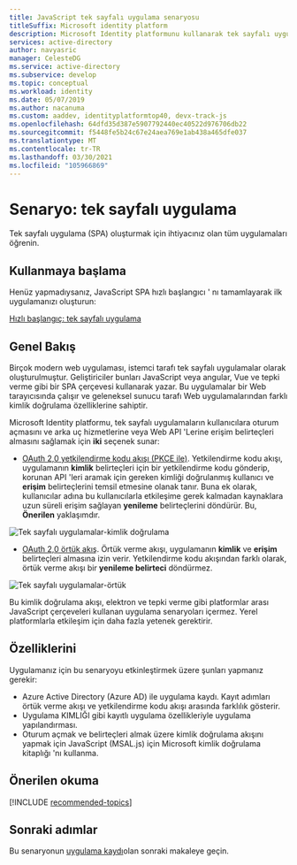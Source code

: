 ```yaml
---
title: JavaScript tek sayfalı uygulama senaryosu
titleSuffix: Microsoft identity platform
description: Microsoft Identity platformunu kullanarak tek sayfalı uygulama (senaryoya genel bakış) oluşturmayı öğrenin.
services: active-directory
author: navyasric
manager: CelesteDG
ms.service: active-directory
ms.subservice: develop
ms.topic: conceptual
ms.workload: identity
ms.date: 05/07/2019
ms.author: nacanuma
ms.custom: aaddev, identityplatformtop40, devx-track-js
ms.openlocfilehash: 64dfd35d387e5907792440ec40522d976706db22
ms.sourcegitcommit: f5448fe5b24c67e24aea769e1ab438a465dfe037
ms.translationtype: MT
ms.contentlocale: tr-TR
ms.lasthandoff: 03/30/2021
ms.locfileid: "105966869"
---
```

# <a name="scenario-single-page-application"></a>Senaryo: tek sayfalı uygulama

Tek sayfalı uygulama (SPA) oluşturmak için ihtiyacınız olan tüm uygulamaları öğrenin.

## <a name="getting-started"></a>Kullanmaya başlama

Henüz yapmadıysanız, JavaScript SPA hızlı başlangıcı ' nı tamamlayarak ilk uygulamanızı oluşturun:

[Hızlı başlangıç: tek sayfalı uygulama](./quickstart-v2-javascript-auth-code.md)

## <a name="overview"></a>Genel Bakış

Birçok modern web uygulaması, istemci tarafı tek sayfalı uygulamalar olarak oluşturulmuştur. Geliştiriciler bunları JavaScript veya angular, Vue ve tepki verme gibi bir SPA çerçevesi kullanarak yazar. Bu uygulamalar bir Web tarayıcısında çalışır ve geleneksel sunucu tarafı Web uygulamalarından farklı kimlik doğrulama özelliklerine sahiptir.

Microsoft Identity platformu, tek sayfalı uygulamaların kullanıcılara oturum açmasını ve arka uç hizmetlerine veya Web API 'Lerine erişim belirteçleri almasını sağlamak için **iki** seçenek sunar:

- [OAuth 2,0 yetkilendirme kodu akışı (PKCE ile)](./v2-oauth2-auth-code-flow.md). Yetkilendirme kodu akışı, uygulamanın **kimlik** belirteçleri için bir yetkilendirme kodu gönderip, korunan API 'leri aramak için gereken kimliği doğrulanmış kullanıcı ve **erişim** belirteçlerini temsil etmesine olanak tanır. Buna ek olarak, kullanıcılar adına bu kullanıcılarla etkileşime gerek kalmadan kaynaklara uzun süreli erişim sağlayan **yenileme** belirteçlerini döndürür. Bu, **Önerilen** yaklaşımdır.

![Tek sayfalı uygulamalar-kimlik doğrulama](./media/scenarios/spa-app-auth.svg)

- [OAuth 2,0 örtük akış](./v2-oauth2-implicit-grant-flow.md). Örtük verme akışı, uygulamanın **kimlik** ve **erişim** belirteçleri almasına izin verir. Yetkilendirme kodu akışından farklı olarak, örtük verme akışı bir **yenileme belirteci** döndürmez.

![Tek sayfalı uygulamalar-örtük](./media/scenarios/spa-app.svg)

Bu kimlik doğrulama akışı, elektron ve tepki verme gibi platformlar arası JavaScript çerçeveleri kullanan uygulama senaryoları içermez. Yerel platformlarla etkileşim için daha fazla yetenek gerektirir.

## <a name="specifics"></a>Özelliklerini

Uygulamanız için bu senaryoyu etkinleştirmek üzere şunları yapmanız gerekir:

* Azure Active Directory (Azure AD) ile uygulama kaydı. Kayıt adımları örtük verme akışı ve yetkilendirme kodu akışı arasında farklılık gösterir.
* Uygulama KIMLIĞI gibi kayıtlı uygulama özellikleriyle uygulama yapılandırması.
* Oturum açmak ve belirteçleri almak üzere kimlik doğrulama akışını yapmak için JavaScript (MSAL.js) için Microsoft kimlik doğrulama kitaplığı 'nı kullanma.

## <a name="recommended-reading"></a>Önerilen okuma

[!INCLUDE [recommended-topics](../../../includes/active-directory-develop-scenarios-prerequisites.md)]

## <a name="next-steps"></a>Sonraki adımlar

Bu senaryonun [uygulama kaydı](scenario-spa-app-registration.md)olan sonraki makaleye geçin.
